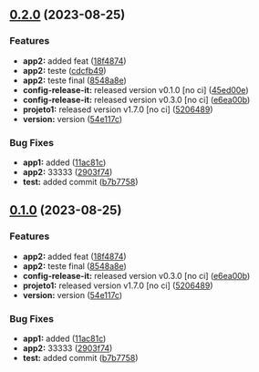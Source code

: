 

## [0.2.0](https://github.com/RodrigoPerlin/monorepo/compare/@ds/projeto2-v1.3.0...@ds/projeto2-v0.2.0) (2023-08-25)


### Features

* **app2:** added feat ([18f4874](https://github.com/RodrigoPerlin/monorepo/commit/18f487401103fa9e4b4b0b0c820b73b5f1183389))
* **app2:** teste ([cdcfb49](https://github.com/RodrigoPerlin/monorepo/commit/cdcfb4985638e56d9bc8294f0099dab15130b905))
* **app2:** teste final ([8548a8e](https://github.com/RodrigoPerlin/monorepo/commit/8548a8e560d917c89758c5faacc35a74d12cb544))
* **config-release-it:** released version v0.1.0 [no ci] ([45ed00e](https://github.com/RodrigoPerlin/monorepo/commit/45ed00efddf80a9c8c7d56b5c9b6c2079a06c6af))
* **config-release-it:** released version v0.3.0 [no ci] ([e6ea00b](https://github.com/RodrigoPerlin/monorepo/commit/e6ea00bb8db0cd833c4330e071c5c4a73036eaa9))
* **projeto1:** released version v1.7.0 [no ci] ([5206489](https://github.com/RodrigoPerlin/monorepo/commit/5206489f20b104f1401b1ff936994c66e51b557b))
* **version:** version ([54e117c](https://github.com/RodrigoPerlin/monorepo/commit/54e117ceb9bfbd8f2518729af2325f344ad69015))


### Bug Fixes

* **app1:** added ([11ac81c](https://github.com/RodrigoPerlin/monorepo/commit/11ac81c8446883a14596789778576f52c6820f92))
* **app2:** 33333 ([2903f74](https://github.com/RodrigoPerlin/monorepo/commit/2903f740aa6a9dbe718f429ff570e4959c9e1585))
* **test:** added commit ([b7b7758](https://github.com/RodrigoPerlin/monorepo/commit/b7b7758b88437939b9dec82869b4ee1c3a6d1389))

## [0.1.0](https://github.com/RodrigoPerlin/monorepo/compare/@ds/projeto2-v1.3.0...@ds/projeto2-v0.1.0) (2023-08-25)


### Features

* **app2:** added feat ([18f4874](https://github.com/RodrigoPerlin/monorepo/commit/18f487401103fa9e4b4b0b0c820b73b5f1183389))
* **app2:** teste final ([8548a8e](https://github.com/RodrigoPerlin/monorepo/commit/8548a8e560d917c89758c5faacc35a74d12cb544))
* **config-release-it:** released version v0.3.0 [no ci] ([e6ea00b](https://github.com/RodrigoPerlin/monorepo/commit/e6ea00bb8db0cd833c4330e071c5c4a73036eaa9))
* **projeto1:** released version v1.7.0 [no ci] ([5206489](https://github.com/RodrigoPerlin/monorepo/commit/5206489f20b104f1401b1ff936994c66e51b557b))
* **version:** version ([54e117c](https://github.com/RodrigoPerlin/monorepo/commit/54e117ceb9bfbd8f2518729af2325f344ad69015))


### Bug Fixes

* **app1:** added ([11ac81c](https://github.com/RodrigoPerlin/monorepo/commit/11ac81c8446883a14596789778576f52c6820f92))
* **app2:** 33333 ([2903f74](https://github.com/RodrigoPerlin/monorepo/commit/2903f740aa6a9dbe718f429ff570e4959c9e1585))
* **test:** added commit ([b7b7758](https://github.com/RodrigoPerlin/monorepo/commit/b7b7758b88437939b9dec82869b4ee1c3a6d1389))